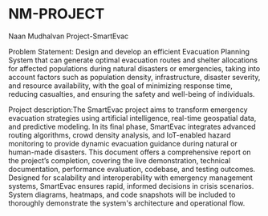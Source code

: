 # NM-PROJECT
Naan Mudhalvan Project-SmartEvac

Problem Statement:
Design and develop an efficient Evacuation Planning System that can generate optimal
evacuation routes and shelter allocations for affected populations during natural disasters or
emergencies, taking into account factors such as population density, infrastructure, disaster
severity, and resource availability, with the goal of minimizing response time, reducing
casualties, and ensuring the safety and well-being of individuals.


Project description:The SmartEvac project aims to transform emergency evacuation strategies using artificial
intelligence, real-time geospatial data, and predictive modeling. In its final phase, SmartEvac
integrates advanced routing algorithms, crowd density analysis, and IoT-enabled hazard
monitoring to provide dynamic evacuation guidance during natural or human-made
disasters. This document offers a comprehensive report on the project’s completion,
covering the live demonstration, technical documentation, performance evaluation,
codebase, and testing outcomes. Designed for scalability and interoperability with
emergency management systems, SmartEvac ensures rapid, informed decisions in crisis
scenarios. System diagrams, heatmaps, and code snapshots will be included to thoroughly
demonstrate the system's architecture and operational flow.
